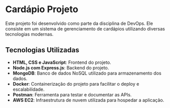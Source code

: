 # Cardápio Projeto

Este projeto foi desenvolvido como parte da disciplina de DevOps. Ele consiste em um sistema de gerenciamento de cardápios utilizando diversas tecnologias modernas.

## Tecnologias Utilizadas

- **HTML, CSS e JavaScript**: Frontend do projeto.
- **Node.js com Express.js**: Backend do projeto.
- **MongoDB**: Banco de dados NoSQL utilizado para armazenamento dos dados.
- **Docker**: Containerização do projeto para facilitar o deploy e escalabilidade.
- **Postman**: Ferramenta para testar e documentar as APIs.
- **AWS EC2**: Infraestrutura de nuvem utilizada para hospedar a aplicação.
